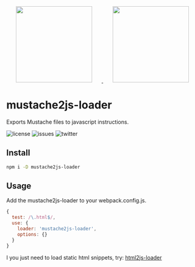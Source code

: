 <div align="center">
  <a href="https://github.com/webpack/webpack">
    <img width="200" height="200" vspace="" hspace="25"
      src="https://worldvectorlogo.com/logos/webpack.svg">
  </a>
  <a href="https://mustache2js.esstudio.site">
    <img width="200" height="200" vspace="" hspace="25"
      src="https://html2js.esstudio.site/android-chrome-256x256.png">
  </a>
</div>

# mustache2js-loader

Exports Mustache files to javascript instructions.

![license][license]
![issues][issues]
![twitter][twitter]

## Install

```bash
npm i -D mustache2js-loader
```

## Usage

Add the mustache2js-loader to your webpack.config.js.

```js
{
  test: /\.html$/,
  use: {
    loader: 'mustache2js-loader',
    options: {}
  }
}
```

I you just need to load static html snippets, try: [html2js-loader](https://www.npmjs.com/package/html2js-loader)

[twitter]: https://img.shields.io/twitter/url/https/www.npmjs.com/package/mustache2js-loader.svg?style=social
[issues]: https://img.shields.io/github/issues/LesterGallagher/mustache2js-loader.svg
[license]: https://img.shields.io/github/license/LesterGallagher/mustache2js-loader.svg
